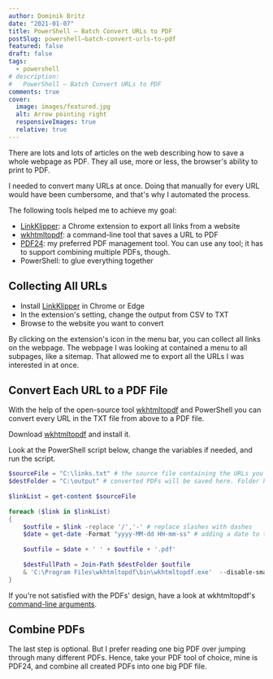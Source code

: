 ```yaml
---
author: Dominik Britz
date: "2021-01-07"
title: PowerShell – Batch Convert URLs to PDF
postSlug: powershell–batch-convert-urls-to-pdf
featured: false
draft: false
tags:
  - powershell
# description:
#   PowerShell – Batch Convert URLs to PDF
comments: true
cover:
  image: images/featured.jpg
  alt: Arrow pointing right
  responsiveImages: true
  relative: true
---
```


There are lots and lots of articles on the web describing how to save a whole webpage as PDF. They all use, more or less, the browser's ability to print to PDF. 

I needed to convert many URLs at once. Doing that manually for every URL would have been cumbersome, and that's why I automated the process.

The following tools helped me to achieve my goal:
- [LinkKlipper](http://www.codebox.in/products/linkklipper/): a Chrome extension to export all links from a website
- [wkhtmltopdf](https://wkhtmltopdf.org/): a command-line tool that saves a URL to PDF
- [PDF24](https://en.pdf24.org/): my preferred PDF management tool. You can use any tool; it has to support combining multiple PDFs, though.
- PowerShell: to glue everything together

## Collecting All URLs
- Install [LinkKlipper](http://www.codebox.in/products/linkklipper/) in Chrome or Edge
- In the extension's setting, change the output from CSV to TXT
- Browse to the website you want to convert

By clicking on the extension's icon in the menu bar, you can collect all links on the webpage. The webpage I was looking at contained a menu to all subpages, like a sitemap. That allowed me to export all the URLs I was interested in at once.

## Convert Each URL to a PDF File
With the help of the open-source tool [wkhtmltopdf](https://wkhtmltopdf.org/) and PowerShell you can convert every URL in the TXT file from above to a PDF file.

Download [wkhtmltopdf](https://wkhtmltopdf.org/) and install it.

Look at the PowerShell script below, change the variables if needed, and run the script.

```powershell
$sourceFile = "C:\links.txt" # the source file containing the URLs you want to convert
$destFolder = "C:\output" # converted PDFs will be saved here. Folder has to exist.
 
$linkList = get-content $sourceFile
 
foreach ($link in $linkList)
{  
    $outfile = $link -replace '/','-' # replace slashes with dashes
    $date = get-date -Format "yyyy-MM-dd HH-mm-ss" # adding a date to the filename allows for easy sorting later on
    
    $outfile = $date + ' ' + $outfile + '.pdf'
    
    $destFullPath = Join-Path $destFolder $outfile
    & 'C:\Program Files\wkhtmltopdf\bin\wkhtmltopdf.exe'  --disable-smart-shrinking --no-footer-line --no-header-line --no-outline  "$link" "$destFullPath"
}
```

If you're not satisfied with the PDFs' design, have a look at wkhtmltopdf's [command-line arguments](https://wkhtmltopdf.org/usage/wkhtmltopdf.txt).

## Combine PDFs
The last step is optional. But I prefer reading one big PDF over jumping through many different PDFs. Hence, take your PDF tool of choice, mine is PDF24, and combine all created PDFs into one big PDF file.